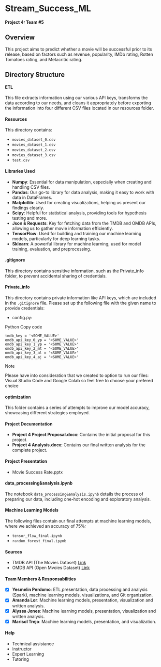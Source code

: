 # Stream_Success_ML
#### Project 4: Team #5

## Overview
This project aims to predict whether a movie will be successful prior to its release, based on factors such as revenue, popularity, IMDb rating, Rotten Tomatoes rating, and Metacritic rating.

## Directory Structure
#### ETL
This file extracts information using our various API keys, transforms the data according to our needs, and cleans it appropriately before exporting the information into four different CSV files located in our resources folder.

#### Resources
This directory contains:
- `movies_dataset_0.csv`
- `movies_dataset_1.csv`
- `movies_dataset_2.csv`
- `movies_dataset_3.csv`
- `test.csv`

#### Libraries Used
- **Numpy**: Essential for data manipulation, especially when creating and handling CSV files.
- **Pandas**: Our go-to library for data analysis, making it easy to work with data in DataFrames.
- **Matplotlib**: Used for creating visualizations, helping us present our findings clearly.
- **Scipy**: Helpful for statistical analysis, providing tools for hypothesis testing and more.
- **Json & Requests**: Key for fetching data from the TMDB and OMDB APIs, allowing us to gather movie information efficiently.
- **TensorFlow**: Used for building and training our machine learning models, particularly for deep learning tasks.
- **Sklearn**: A powerful library for machine learning, used for model training, evaluation, and preprocessing.

#### .gitignore
This directory contains sensitive information, such as the Private_info folder, to prevent accidental sharing of credentials.

#### Private_info
This directory contains private information like API keys, which are included in the `.gitignore` file. Please set up the following file with the given name to provide credentials:

- config.py:
  
Python
Copy code
```
tmdb_key = '<SOME_VALUE>'
omdb_api_key_0_yp = '<SOME_VALUE>'
omdb_api_key_1_yp = '<SOME_VALUE>'
omdb_api_key_2_mt = '<SOME_VALUE>'
omdb_api_key_3_al = '<SOME_VALUE>'
omdb_api_key_4_aj = '<SOME_VALUE>'
```

> [!NOTE]
>Please have into consideration that we created to option to run our files: Visual Studio Code and Google Colab so feel free to choose your prefered choice

#### optimization
This folder contains a series of attempts to improve our model accuracy, showcasing different strategies employed.

#### Project Documentation
- **Project 4 Project Proposal.docx**: Contains the initial proposal for this project.
- **Project 4 Analysis.docx**: Contains our final written analysis for the complete project.

#### Project Presentation
- Movie Success Rate.pptx

#### data_processing&analysis.ipynb
The notebook `data_processing&analysis.ipynb` details the process of preparing our data, including one-hot encoding and exploratory analysis.


#### Machine Learning Models
The following files contain our final attempts at machine learning models, where we achieved an accuracy of 75%:
- `tensor_flow_final.ipynb`
- `random_forest_final.ipynb`


#### Sources
- TMDB API (The Movies Dataset)
[Link](https://www.themoviedb.org/signup?language=en-US)
- OMDB API (Open Mvoies Dataset)
[Link](http://www.omdbapi.com/apikey.aspx?__EVENTTARGET=freeAcct&__EVENTARGUMENT=&__LASTFOCUS=&__VIEWSTATE=%2FwEPDwUKLTIwNDY4MTIzNQ9kFgYCAQ9kFgICBw8WAh4HVmlzaWJsZWhkAgIPFgIfAGhkAgMPFgIfAGhkGAEFHl9fQ29udHJvbHNSZXF1aXJlUG9zdEJhY2tLZXlfXxYDBQtwYXRyZW9uQWNjdAUIZnJlZUFjY3QFCGZyZWVBY2N0oCxKYG7xaZwy2ktIrVmWGdWzxj%2FDhHQaAqqFYTiRTDE%3D&__VIEWSTATEGENERATOR=5E550F58&__EVENTVALIDATION=%2FwEdAAU%2BO86JjTqdg0yhuGR2tBukmSzhXfnlWWVdWIamVouVTzfZJuQDpLVS6HZFWq5fYpioiDjxFjSdCQfbG0SWduXFd8BcWGH1ot0k0SO7CfuulHLL4j%2B3qCcW3ReXhfb4KKsSs3zlQ%2B48KY6Qzm7wzZbR&at=freeAcct&Email=)
  

#### Team Members & Responsabilities
- [x] **Yesmelin Perdomo**: ETL,presentation, data processing and analysis (Spark), machine learning models, visualizations, and Git organization.
- [x] **Amanda Lor**: Machine learning models, presentation, visualization and written analysis.
- [x] **Alyssa Jones**: Machine learning models, presentation, visualization and written analysis.
- [x] **Marisol Trejo**: Machine learning models, presentation, and visualization.

#### Help
- Technical assistance
- Instructor
- Expert Learning
- Tutoring
